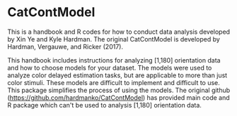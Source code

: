# CatContModel
This is a handbook and R codes for how to conduct data analysis developed by Xin Ye and Kyle Hardman. The original CatContModel is developed by Hardman, Vergauwe, and Ricker (2017). 

This handbook includes instructions for analyzing [1,180] orientation data and how to choose models for your dataset. The models were used to analyze color delayed estimation tasks, but are applicable to more than just color stimuli. These models are difficult to implement and difficult to use. This package simplifies the process of using the models. The original github (https://github.com/hardmanko/CatContModel) has provided main code and R package which can't be used to analysis [1,180] orientation data. 
